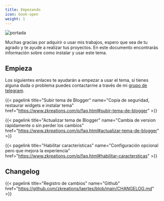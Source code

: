 ```yaml
---
title: Empezando
icon: book-open
weight: 1
---
```


![portada](/images/portada.webp)

<p class='lead'>Muchas gracias por adquirir o usar mis trabajos, espero que sea de tu agrado y te ayude a realizar tus proyectos. En este documento encontrarás información sobre como instalar y usar este tema.</p>

## Empieza

Los siguientes enlaces te ayudarán a empezar a usar el tema, si tienes alguna duda o problema puedes contactarme a través de mi [grupo de telegram](https://t.me/zkreation).

{{< pagelink title="Subir tema de Blogger" name="Copia de seguridad, restaurar widgets e instalar tema" href="https://www.zkreations.com/p/faq.html#subir-tema-de-blogger" >}}

{{< pagelink title="Actualizar tema de Blogger" name="Cambia de version rápidamente o sin perder los cambios" href="https://www.zkreations.com/p/faq.html#actualizar-tema-de-blogger" >}}

{{< pagelink title="Habilitar características" name="Configuración opcional pero que mejora la experiencia" href="https://www.zkreations.com/p/faq.html#habilitar-caractersticas" >}}


## Changelog

{{< pagelink title="Registro de cambios" name="Github" href="https://github.com/zkreations/laertes/blob/main/CHANGELOG.md" >}}


